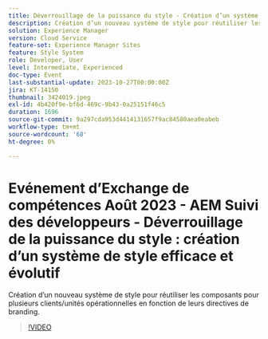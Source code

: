 ```yaml
---
title: Déverrouillage de la puissance du style - Création d’un système de style efficace et évolutif
description: Création d’un nouveau système de style pour réutiliser les composants pour plusieurs clients/unités opérationnelles en fonction de leurs directives de branding.
solution: Experience Manager
version: Cloud Service
feature-set: Experience Manager Sites
feature: Style System
role: Developer, User
level: Intermediate, Experienced
doc-type: Event
last-substantial-update: 2023-10-27T00:00:00Z
jira: KT-14150
thumbnail: 3424019.jpeg
exl-id: 4b420f9e-bf6d-469c-9b43-0a25151f46c5
duration: 1696
source-git-commit: 9a297cda953d4414131657f9ac84580aea0eabeb
workflow-type: tm+mt
source-wordcount: '68'
ht-degree: 0%

---
```



# Evénement d’Exchange de compétences Août 2023 - AEM Suivi des développeurs - Déverrouillage de la puissance du style : création d’un système de style efficace et évolutif

Création d’un nouveau système de style pour réutiliser les composants pour plusieurs clients/unités opérationnelles en fonction de leurs directives de branding.

>[!VIDEO](https://video.tv.adobe.com/v/3424019/?learn=on)
